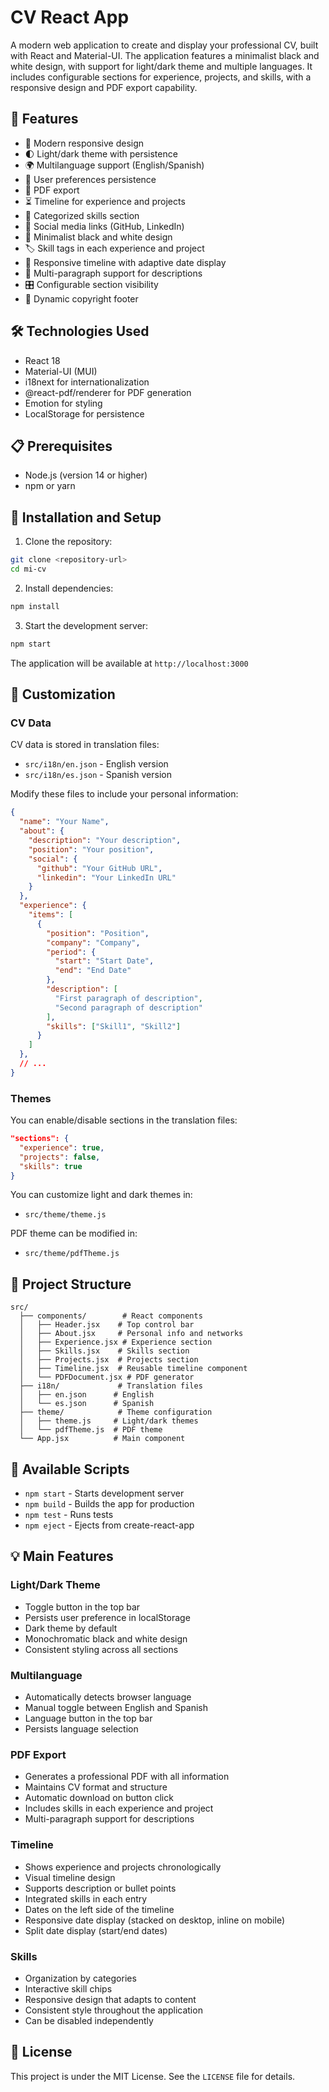 # CV React App

A modern web application to create and display your professional CV, built with React and Material-UI. The application features a minimalist black and white design, with support for light/dark theme and multiple languages. It includes configurable sections for experience, projects, and skills, with a responsive design and PDF export capability.

## 🌟 Features

- 📱 Modern responsive design
- 🌓 Light/dark theme with persistence
- 🌍 Multilanguage support (English/Spanish)
- 💾 User preferences persistence
- 📄 PDF export
- ⏳ Timeline for experience and projects
- 🎯 Categorized skills section
- 🔗 Social media links (GitHub, LinkedIn)
- 🎨 Minimalist black and white design
- 🏷️ Skill tags in each experience and project
- 📱 Responsive timeline with adaptive date display
- 🔄 Multi-paragraph support for descriptions
- 🎛️ Configurable section visibility
- 👤 Dynamic copyright footer

## 🛠️ Technologies Used

- React 18
- Material-UI (MUI)
- i18next for internationalization
- @react-pdf/renderer for PDF generation
- Emotion for styling
- LocalStorage for persistence

## 📋 Prerequisites

- Node.js (version 14 or higher)
- npm or yarn

## 🚀 Installation and Setup

1. Clone the repository:
```bash
git clone <repository-url>
cd mi-cv
```

2. Install dependencies:
```bash
npm install
```

3. Start the development server:
```bash
npm start
```

The application will be available at `http://localhost:3000`

## 📝 Customization

### CV Data

CV data is stored in translation files:

- `src/i18n/en.json` - English version
- `src/i18n/es.json` - Spanish version

Modify these files to include your personal information:

```json
{
  "name": "Your Name",
  "about": {
    "description": "Your description",
    "position": "Your position",
    "social": {
      "github": "Your GitHub URL",
      "linkedin": "Your LinkedIn URL"
    }
  },
  "experience": {
    "items": [
      {
        "position": "Position",
        "company": "Company",
        "period": {
          "start": "Start Date",
          "end": "End Date"
        },
        "description": [
          "First paragraph of description",
          "Second paragraph of description"
        ],
        "skills": ["Skill1", "Skill2"]
      }
    ]
  },
  // ...
}
```

### Themes

You can enable/disable sections in the translation files:
```json
"sections": {
  "experience": true,
  "projects": false,
  "skills": true
}
```

You can customize light and dark themes in:
- `src/theme/theme.js`

PDF theme can be modified in:
- `src/theme/pdfTheme.js`

## 📁 Project Structure

```
src/
  ├── components/        # React components
  │   ├── Header.jsx    # Top control bar
  │   ├── About.jsx     # Personal info and networks
  │   ├── Experience.jsx # Experience section
  │   ├── Skills.jsx    # Skills section
  │   ├── Projects.jsx  # Projects section
  │   ├── Timeline.jsx  # Reusable timeline component
  │   └── PDFDocument.jsx # PDF generator
  ├── i18n/             # Translation files
  │   ├── en.json      # English
  │   └── es.json      # Spanish
  ├── theme/            # Theme configuration
  │   ├── theme.js     # Light/dark themes
  │   └── pdfTheme.js  # PDF theme
  └── App.jsx          # Main component
```

## 🔧 Available Scripts

- `npm start` - Starts development server
- `npm build` - Builds the app for production
- `npm test` - Runs tests
- `npm eject` - Ejects from create-react-app

## 💡 Main Features

### Light/Dark Theme
- Toggle button in the top bar
- Persists user preference in localStorage
- Dark theme by default
- Monochromatic black and white design
- Consistent styling across all sections

### Multilanguage
- Automatically detects browser language
- Manual toggle between English and Spanish
- Language button in the top bar
- Persists language selection

### PDF Export
- Generates a professional PDF with all information
- Maintains CV format and structure
- Automatic download on button click
- Includes skills in each experience and project
- Multi-paragraph support for descriptions

### Timeline
- Shows experience and projects chronologically
- Visual timeline design
- Supports description or bullet points
- Integrated skills in each entry
- Dates on the left side of the timeline
- Responsive date display (stacked on desktop, inline on mobile)
- Split date display (start/end dates)

### Skills
- Organization by categories
- Interactive skill chips
- Responsive design that adapts to content
- Consistent style throughout the application
- Can be disabled independently

## 📄 License

This project is under the MIT License. See the `LICENSE` file for details.
